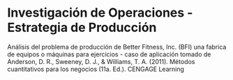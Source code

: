 # Investigación de Operaciones - Estrategia de Producción
Análisis del problema de producción de Better Fitness, Inc. (BFI) una fabrica de equipos o máquinas para ejercicios - caso de aplicación tomado de Anderson, D. R., Sweeney, D. J., &amp; Williams, T. A. (2011). Métodos cuantitativos para los negocios (11a. Ed.). CENGAGE Learning
